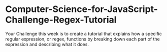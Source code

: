 # Computer-Science-for-JavaScript-Challenge-Regex-Tutorial
Your Challenge this week is to create a tutorial that explains how a specific regular expression, or regex, functions by breaking down each part of the expression and describing what it does.
